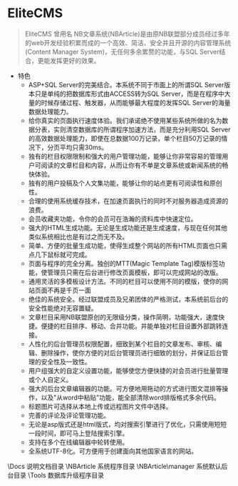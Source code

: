 # EliteCMS

> EliteCMS 曾用名 NB文章系统(NBArticle)是由原NB联盟部分成员经过多年的web开发经验积累而成的一个高效、简洁、安全并且开源的内容管理系统(Content Manager System)，无任何多余累赘的功能，与SQL Server结合，更能发挥更好的效果。

* 特色
  * ASP+SQL Server的完美结合。本系统不同于市面上的所谓SQL Server版本只是单纯的把数据库形式由ACCESS转为SQL Server，而是在程序中大量的时候存储过程、触发器，从而能够最大程度的发挥SQL Server的海量数据处理能力。
  * 给你真实的页面执行速度体验。我们承诺绝不使用某些系统所做的名为数据分表，实则清空数据库的所谓程序加速方法，而是充分利用SQL Server的高效数据处理能力，即使在总数据100万记录，单个栏目50万记录的情况下，分页平均只需30ms。
  * 独有的栏目权限限制和强大的用户管理功能，能够让你非常容易的管理用户可阅读的文章栏目和内容，从而让你有不单是文章系统或新闻系统的畅快体验。
  * 独有的用户投稿及个人文集功能，能够让你的站点更有可阅读性和原创性。
  * 合理的使用系统缓存技术，在加速页面执行的同时不对服务器造成资源的浪费。
  * 会员收藏夹功能，令你的会员可在浩瀚的资料库中快速定位。
  * 强大的HTML生成功能。无论是生成功能还是生成速度，与现在任何其他类似系统相比也是有过之而无不及。
  * 简单、方便的批量生成功能，使得生成整个网站的所有HTML页面也只需点几下鼠标就可完成。
  * 页面与程序的完全分离。独创的MTT(Magic Template Tag)模版标签功能，使管理员只需在后台进行修改页面模板，即可以完成网站的改版。
  * 通用灵活的多模板设计方法。不同的栏目可以使用不同的模版，使你的网站页面不再是千页一面
  * 绝佳的系统安全。经过联盟成员及兄弟团体的严格测试，本系统前后台的安全性能绝对无容置疑。
  * 文章栏目采用NB联盟原创的无限级分类，操作简明，功能强大，速度快捷。便捷的栏目排序、移动、合并功能。并能单独对栏目设置外部跳转连接。
  * 人性化的后台管理员权限配置，细致到某个栏目的文章发布、审核、编辑、删除操作，使你方便的对后台管理员进行细致的划分，并保证后台管理的安全性及一致性。
  * 用户组强大的自定义设置功能，能够使您方便快捷的对会员进行批量管理或个人自定义。
  * 强大的后台文章编辑器的功能。可方便地用拖动的方式进行图文混排等操作，以及"从word中粘贴"功能，能全部清除word排版格式多余代码。
  * 标题图片可选择从本地上传或远程图片文件中选择。
  * 完善的评论及评论管理功能。
  * 无论是asp版式还是html版式，均对搜索引擎进行了优化，只需使用短短一段时间，即可马上登陆搜索引擎。
  * 支持在多个在线编辑器中轮转使用。
  * 全系统UTF-8化。可方便用于创建面向其他国家语言的网站。

\Docs			说明文档目录
\NBArticle		系统程序目录
\NBArticle\manager	系统默认后台目录
\Tools			数据库升级程序目录
